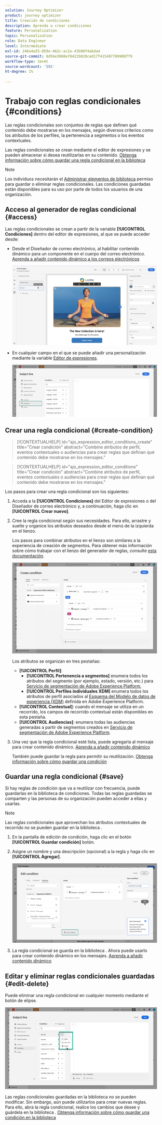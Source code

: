 ```yaml
---
solution: Journey Optimizer
product: journey optimizer
title: Creación de condiciones
description: Aprenda a crear condiciones
feature: Personalization
topic: Personalization
role: Data Engineer
level: Intermediate
exl-id: 246a4a55-059e-462c-ac1e-43b90f4abda4
source-git-commit: 8d56e3060e78422b028ced17f415497789908ff9
workflow-type: tm+mt
source-wordcount: '591'
ht-degree: 1%

---
```


# Trabajo con reglas condicionales {#conditions}

Las reglas condicionales son conjuntos de reglas que definen qué contenido debe mostrarse en los mensajes, según diversos criterios como los atributos de los perfiles, la pertenencia a segmentos o los eventos contextuales.

Las reglas condicionales se crean mediante el editor de expresiones y se pueden almacenar si desea reutilizarlas en su contenido. [Obtenga información sobre cómo guardar una regla condicional en la biblioteca](#save)

>[!NOTE]
>
>Los individuos necesitarán el [Administrar elementos de biblioteca](../administration/ootb-product-profiles.md) permiso para guardar o eliminar reglas condicionales. Las condiciones guardadas están disponibles para su uso por parte de todos los usuarios de una organización.

## Acceso al generador de reglas condicional {#access}

Las reglas condicionales se crean a partir de la variable **[!UICONTROL Condiciones]** dentro del editor de expresiones, al que se puede acceder desde:

* Desde el Diseñador de correo electrónico, al habilitar contenido dinámico para un componente en el cuerpo del correo electrónico. [Aprenda a añadir contenido dinámico a los correos electrónicos](dynamic-content.md#emails)

   ![](assets/conditions-access-email.png)

* En cualquier campo en el que se puede añadir una personalización mediante la variable [Editor de expresiones](personalization-build-expressions.md).

   ![](assets/conditions-access-editor.png)

## Crear una regla condicional {#create-condition}

>[!CONTEXTUALHELP]
>id="ajo_expression_editor_conditions_create"
>title="Crear condición"
>abstract="Combine atributos de perfil, eventos contextuales o audiencias para crear reglas que definan qué contenido debe mostrarse en los mensajes."

>[!CONTEXTUALHELP]
>id="ajo_expression_editor_conditions"
>title="Crear condición"
>abstract="Combine atributos de perfil, eventos contextuales o audiencias para crear reglas que definan qué contenido debe mostrarse en los mensajes."

Los pasos para crear una regla condicional son los siguientes:

1. Acceda a la **[!UICONTROL Condiciones]** del Editor de expresiones o del Diseñador de correo electrónico y, a continuación, haga clic en **[!UICONTROL Crear nuevo]**.

1. Cree la regla condicional según sus necesidades. Para ello, arrastre y suelte y organice los atributos deseados desde el menú de la izquierda en el lienzo.

   Los pasos para combinar atributos en el lienzo son similares a la experiencia de creación de segmentos. Para obtener más información sobre cómo trabajar con el lienzo del generador de reglas, consulte [esta documentación](https://experienceleague.adobe.com/docs/experience-platform/segmentation/ui/segment-builder.html?lang=en#rule-builder-canvas).

   ![](assets/conditions-create.png)

   Los atributos se organizan en tres pestañas:

   * **[!UICONTROL Perfil]**:
      * **[!UICONTROL Pertenencia a segmentos]** enumera todos los atributos del segmento (por ejemplo, estado, versión, etc.) para [Servicio de segmentación de Adobe Experience Platform](https://experienceleague.adobe.com/docs/experience-platform/segmentation/home.html),
      * **[!UICONTROL Perfiles individuales XDM]** enumera todos los atributos de perfil asociados al [Esquema del Modelo de datos de experiencia (XDM)](https://experienceleague.adobe.com/docs/experience-platform/xdm/home.html?lang=es) definida en Adobe Experience Platform.
   * **[!UICONTROL Contextual]**: cuando el mensaje se utiliza en un recorrido, los campos de recorrido contextual están disponibles en esta pestaña.
   * **[!UICONTROL Audiencias]**: enumera todas las audiencias generadas a partir de segmentos creados en [Servicio de segmentación de Adobe Experience Platform](https://experienceleague.adobe.com/docs/experience-platform/segmentation/home.html).

1. Una vez que la regla condicional esté lista, puede agregarla al mensaje para crear contenido dinámico. [Aprenda a añadir contenido dinámico](dynamic-content.md)

   También puede guardar la regla para permitir su reutilización. [Obtenga información sobre cómo guardar una condición](#save)

## Guardar una regla condicional {#save}

Si hay reglas de condición que va a reutilizar con frecuencia, puede guardarlas en la biblioteca de condiciones. Todas las reglas guardadas se comparten y las personas de su organización pueden acceder a ellas y usarlas.

>[!NOTE]
>
>Las reglas condicionales que aprovechan los atributos contextuales de recorrido no se pueden guardar en la biblioteca .

1. En la pantalla de edición de condición, haga clic en el botón **[!UICONTROL Guardar condición]** botón.

1. Asigne un nombre y una descripción (opcional) a la regla y haga clic en **[!UICONTROL Agregar]**.

   ![](assets/conditions-name-description.png)

1. La regla condicional se guarda en la biblioteca . Ahora puede usarlo para crear contenido dinámico en los mensajes. [Aprenda a añadir contenido dinámico](dynamic-content.md)

## Editar y eliminar reglas condicionales guardadas {#edit-delete}

Puede eliminar una regla condicional en cualquier momento mediante el botón de elipse.

![](assets/conditions-open.png)

Las reglas condicionales guardadas en la biblioteca no se pueden modificar. Sin embargo, aún puede utilizarlos para crear nuevas reglas. Para ello, abra la regla condicional, realice los cambios que desee y guárdela en la biblioteca . [Obtenga información sobre cómo guardar una condición en la biblioteca](#save)
